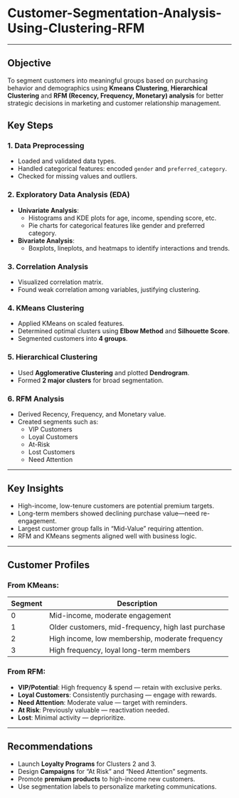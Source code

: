 # Customer-Segmentation-Analysis-Using-Clustering-RFM
------------------------------------------------------------------------------------------------

## Objective

To segment customers into meaningful groups based on purchasing behavior and demographics using **Kmeans Clustering**, **Hierarchical Clustering** and **RFM (Recency, Frequency, Monetary) analysis** for better strategic decisions in marketing and customer relationship management.

## Key Steps
### 1. Data Preprocessing
- Loaded and validated data types.
- Handled categorical features: encoded `gender` and `preferred_category`.
- Checked for missing values and outliers.

### 2. Exploratory Data Analysis (EDA)
- **Univariate Analysis**:
  - Histograms and KDE plots for age, income, spending score, etc.
  - Pie charts for categorical features like gender and preferred category.
- **Bivariate Analysis**:
  - Boxplots, lineplots, and heatmaps to identify interactions and trends.

### 3. Correlation Analysis
- Visualized correlation matrix.
- Found weak correlation among variables, justifying clustering.

### 4. KMeans Clustering
- Applied KMeans on scaled features.
- Determined optimal clusters using **Elbow Method** and **Silhouette Score**.
- Segmented customers into **4 groups**.

### 5. Hierarchical Clustering
- Used **Agglomerative Clustering** and plotted **Dendrogram**.
- Formed **2 major clusters** for broad segmentation.

### 6. RFM Analysis
- Derived Recency, Frequency, and Monetary value.
- Created segments such as:
  - VIP Customers
  - Loyal Customers
  - At-Risk
  - Lost Customers
  - Need Attention

------------------------------------------------------------------------------------------------

## Key Insights

- High-income, low-tenure customers are potential premium targets.
- Long-term members showed declining purchase value—need re-engagement.
- Largest customer group falls in “Mid-Value” requiring attention.
- RFM and KMeans segments aligned well with business logic.

------------------------------------------------------------------------------------------------

## Customer Profiles

### From KMeans:
| Segment | Description |
|---------|-------------|
| 0       | Mid-income, moderate engagement |
| 1       | Older customers, mid-frequency, high last purchase |
| 2       | High income, low membership, moderate frequency |
| 3       | High frequency, loyal long-term members |

### From RFM:
- **VIP/Potential**: High frequency & spend — retain with exclusive perks.
- **Loyal Customers**: Consistently purchasing — engage with rewards.
- **Need Attention**: Moderate value — target with reminders.
- **At Risk**: Previously valuable — reactivation needed.
- **Lost**: Minimal activity — deprioritize.

---

## Recommendations

- Launch **Loyalty Programs** for Clusters 2 and 3.
- Design **Campaigns** for “At Risk” and “Need Attention” segments.
- Promote **premium products** to high-income new customers.
- Use segmentation labels to personalize marketing communications.
